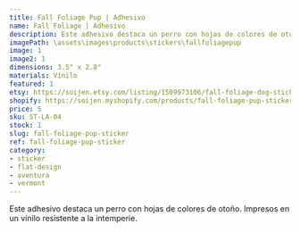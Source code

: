 ```yaml
---
title: Fall Foliage Pup | Adhesivo
name: Fall Foliage | Adhesivo
description: Este adhesivo destaca un perro con hojas de colores de otoño. Impresos en un vínilo resistente a la intemperie.
imagePath: \assets\images\products\stickers\fallfoliagepup
image: 1
image2: 1
dimensions: 3.5" x 2.8"
materials: Vínilo
featured: 1
etsy: https://soijen.etsy.com/listing/1509973106/fall-foliage-dog-sticker-weatherproof?utm_source=Copy&utm_medium=ListingManager&utm_campaign=Share&utm_term=so.lmsm&share_time=1695259902900
shopify: https://soijen.myshopify.com/products/fall-foliage-pup-sticker
price: 5
sku: ST-LA-04
stock: 1
slug: fall-foliage-pup-sticker
ref: fall-foliage-pup-sticker
category:
- sticker
- flat-design
- aventura
- vermont
---
```

Este adhesivo destaca un perro con hojas de colores de otoño. Impresos en un vínilo resistente a la intemperie.